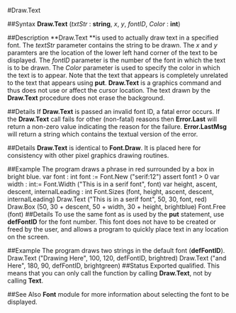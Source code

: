 
#Draw.Text

##Syntax
**Draw.Text** (*txtStr* : **string**, *x*, *y*, *fontID*, *Color* : **int**)

##Description
**Draw.Text **is used to actually draw text in a specified font. The *textStr* parameter contains the string to be drawn. The *x* and *y* paramters are the location of the lower left hand corner of the text to be displayed. The *fontID* parameter is the number of the font in which the text is to be drawn. The *Color* parameter is used to specify the color in which the text is to appear.
Note that the text that appears is completely unrelated to the text that appears using **put**. **Draw.Text** is a graphics command and thus does not use or affect the cursor location.
The text drawn by the **Draw.Text** procedure does not erase the background.

##Details
If **Draw.Text** is passed an invalid font ID, a fatal error occurs. If the **Draw.Text** call fails for other (non-fatal) reasons then **Error.Last** will return a non-zero value indicating the reason for the failure. **Error.LastMsg** will return a string which contains the textual version of the error.

##Details
**Draw.Text** is identical to **Font.Draw**. It is placed here for consistency with other pixel graphics drawing routines.

##Example
The program draws a phrase in red surrounded by a box in bright blue.
        var font : int
        font := Font.New ("serif:12")
        assert font1 > 0
        var width : int:= Font.Width ("This is in a serif font", font)
        var height, ascent, descent, internalLeading : int
        Font.Sizes (font, height, ascent, descent, internalLeading)
        Draw.Text ("This is in a serif font", 50, 30, font, red)
        Draw.Box (50, 30 + descent, 50 + width, 30 + height, brightblue)
        Font.Free (font)
##Details
To use the same font as is used by the **put** statement, use **defFontID** for the font number.  This font does not have to be created or freed by the user, and allows a program to quickly place text in any location on the screen.

##Example
The program draws two strings in the default font (**defFontID**).
        Draw.Text ("Drawing Here", 100, 120, defFontID, brightred)
        Draw.Text ("and Here", 180, 90, defFontID, brightgreen)
##Status
Exported qualified.
This means that you can only call the function by calling **Draw.Text**, not by calling **Text**.

##See Also
**Font** module for more information about selecting the font to be displayed.
